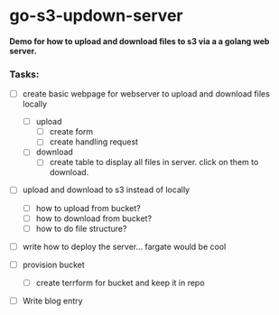 # go-s3-updown-server

#### Demo for how to upload and download files to s3 via a a golang web server.

### Tasks:

- [ ] create basic webpage for webserver to upload and download files locally
  - [ ] upload
    - [ ] create form 
    - [ ] create handling request
  - [ ] download
    - [ ] create table to display all files in server. click on them to download.
- [ ] upload and download to s3 instead of locally
  - [ ] how to upload from bucket?
  - [ ] how to download from bucket?
  - [ ] how to do file structure?
- [ ] write how to deploy the server... fargate would be cool
- [ ] provision bucket
   - [ ] create terrform for bucket and keep it in repo
- [ ] Write blog entry
    
